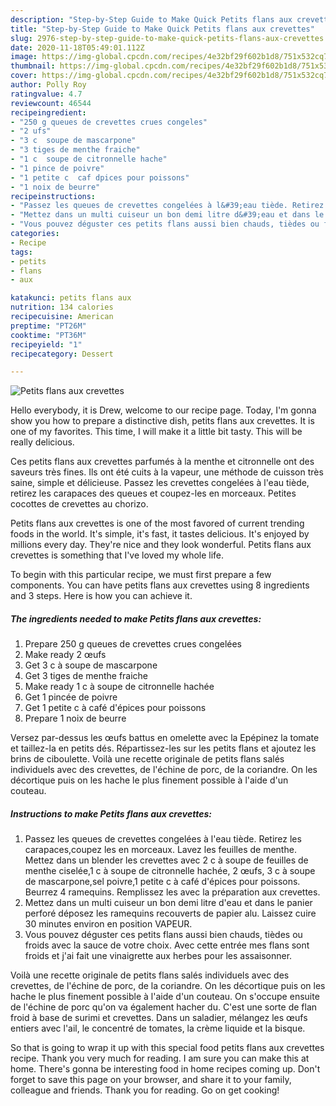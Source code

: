 ```yaml
---
description: "Step-by-Step Guide to Make Quick Petits flans aux crevettes"
title: "Step-by-Step Guide to Make Quick Petits flans aux crevettes"
slug: 2976-step-by-step-guide-to-make-quick-petits-flans-aux-crevettes
date: 2020-11-18T05:49:01.112Z
image: https://img-global.cpcdn.com/recipes/4e32bf29f602b1d8/751x532cq70/petits-flans-aux-crevettes-photo-principale-de-la-recette.jpg
thumbnail: https://img-global.cpcdn.com/recipes/4e32bf29f602b1d8/751x532cq70/petits-flans-aux-crevettes-photo-principale-de-la-recette.jpg
cover: https://img-global.cpcdn.com/recipes/4e32bf29f602b1d8/751x532cq70/petits-flans-aux-crevettes-photo-principale-de-la-recette.jpg
author: Polly Roy
ratingvalue: 4.7
reviewcount: 46544
recipeingredient:
- "250 g queues de crevettes crues congeles"
- "2 ufs"
- "3 c  soupe de mascarpone"
- "3 tiges de menthe fraiche"
- "1 c  soupe de citronnelle hache"
- "1 pince de poivre"
- "1 petite c  caf dpices pour poissons"
- "1 noix de beurre"
recipeinstructions:
- "Passez les queues de crevettes congelées à l&#39;eau tiède. Retirez les carapaces,coupez les en morceaux. Lavez les feuilles de menthe. Mettez dans un blender les crevettes avec 2 c à soupe de feuilles de menthe ciselée,1 c à soupe de citronnelle hachée, 2 œufs, 3 c à soupe de mascarpone,sel poivre,1 petite c à café d&#39;épices pour poissons. Beurrez 4 ramequins. Remplissez les avec la préparation aux crevettes."
- "Mettez dans un multi cuiseur un bon demi litre d&#39;eau et dans le panier perforé déposez les ramequins recouverts de papier alu. Laissez cuire 30 minutes environ en position VAPEUR."
- "Vous pouvez déguster ces petits flans aussi bien chauds, tièdes ou froids avec la sauce de votre choix. Avec cette entrée mes flans sont froids et j&#39;ai fait une vinaigrette aux herbes pour les assaisonner."
categories:
- Recipe
tags:
- petits
- flans
- aux

katakunci: petits flans aux 
nutrition: 134 calories
recipecuisine: American
preptime: "PT26M"
cooktime: "PT36M"
recipeyield: "1"
recipecategory: Dessert

---
```



![Petits flans aux crevettes](https://img-global.cpcdn.com/recipes/4e32bf29f602b1d8/751x532cq70/petits-flans-aux-crevettes-photo-principale-de-la-recette.jpg)

Hello everybody, it is Drew, welcome to our recipe page. Today, I'm gonna show you how to prepare a distinctive dish, petits flans aux crevettes. It is one of my favorites. This time, I will make it a little bit tasty. This will be really delicious.

Ces petits flans aux crevettes parfumés à la menthe et citronnelle ont des saveurs très fines. Ils ont été cuits à la vapeur, une méthode de cuisson très saine, simple et délicieuse. Passez les crevettes congelées à l&#39;eau tiède, retirez les carapaces des queues et coupez-les en morceaux. Petites cocottes de crevettes au chorizo.

Petits flans aux crevettes is one of the most favored of current trending foods in the world. It's simple, it's fast, it tastes delicious. It's enjoyed by millions every day. They're nice and they look wonderful. Petits flans aux crevettes is something that I've loved my whole life.


To begin with this particular recipe, we must first prepare a few components. You can have petits flans aux crevettes using 8 ingredients and 3 steps. Here is how you can achieve it.

<!--inarticleads1-->

##### The ingredients needed to make Petits flans aux crevettes:

1. Prepare 250 g queues de crevettes crues congelées
1. Make ready 2 œufs
1. Get 3 c à soupe de mascarpone
1. Get 3 tiges de menthe fraiche
1. Make ready 1 c à soupe de citronnelle hachée
1. Get 1 pincée de poivre
1. Get 1 petite c à café d&#39;épices pour poissons
1. Prepare 1 noix de beurre


Versez par-dessus les œufs battus en omelette avec la Epépinez la tomate et taillez-la en petits dés. Répartissez-les sur les petits flans et ajoutez les brins de ciboulette. Voilà une recette originale de petits flans salés individuels avec des crevettes, de l&#39;échine de porc, de la coriandre. On les décortique puis on les hache le plus finement possible à l&#39;aide d&#39;un couteau. 

<!--inarticleads2-->

##### Instructions to make Petits flans aux crevettes:

1. Passez les queues de crevettes congelées à l&#39;eau tiède. Retirez les carapaces,coupez les en morceaux. Lavez les feuilles de menthe. Mettez dans un blender les crevettes avec 2 c à soupe de feuilles de menthe ciselée,1 c à soupe de citronnelle hachée, 2 œufs, 3 c à soupe de mascarpone,sel poivre,1 petite c à café d&#39;épices pour poissons. Beurrez 4 ramequins. Remplissez les avec la préparation aux crevettes.
1. Mettez dans un multi cuiseur un bon demi litre d&#39;eau et dans le panier perforé déposez les ramequins recouverts de papier alu. Laissez cuire 30 minutes environ en position VAPEUR.
1. Vous pouvez déguster ces petits flans aussi bien chauds, tièdes ou froids avec la sauce de votre choix. Avec cette entrée mes flans sont froids et j&#39;ai fait une vinaigrette aux herbes pour les assaisonner.


Voilà une recette originale de petits flans salés individuels avec des crevettes, de l&#39;échine de porc, de la coriandre. On les décortique puis on les hache le plus finement possible à l&#39;aide d&#39;un couteau. On s&#39;occupe ensuite de l&#39;échine de porc qu&#39;on va également hacher du. C&#39;est une sorte de flan froid à base de surimi et crevettes. Dans un saladier, mélangez les œufs entiers avec l&#39;ail, le concentré de tomates, la crème liquide et la bisque. 

So that is going to wrap it up with this special food petits flans aux crevettes recipe. Thank you very much for reading. I am sure you can make this at home. There's gonna be interesting food in home recipes coming up. Don't forget to save this page on your browser, and share it to your family, colleague and friends. Thank you for reading. Go on get cooking!
